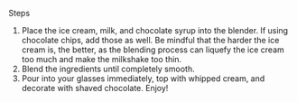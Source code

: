 Steps
 1.	Place the ice cream, milk, and chocolate syrup into the blender. If using chocolate chips, add those as well. Be mindful that the harder the ice cream is, the better, as the blending process can liquefy the ice cream too much and make the milkshake too thin.
 2.	Blend the ingredients until completely smooth.
 3.	Pour into your glasses immediately, top with whipped cream, and decorate with shaved chocolate. Enjoy!
